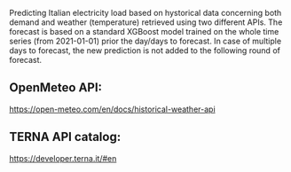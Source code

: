 Predicting Italian electricity load based on hystorical data concerning both demand and weather (temperature) retrieved using two different APIs.
The forecast is based on a standard XGBoost model trained on the whole time series (from 2021-01-01) prior the day/days to forecast.
In case of multiple days to forecast, the new prediction is not added to the following round of forecast.

## OpenMeteo API: 
https://open-meteo.com/en/docs/historical-weather-api
## TERNA API catalog: 
https://developer.terna.it/#en
